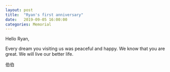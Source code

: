 ```yaml
---
layout: post
title:  "Ryan's first anniversary"
date:   2019-09-05 16:00:00
categories: Memorial
---
```

 
  Hello Ryan, 

  Every dream you visiting us was peaceful and happy. We know that you are great. We will live our better life.

  伯伯